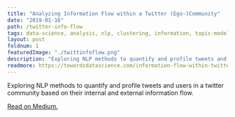 ```yaml
---
title: "Analyzing Information Flow within a Twitter (Ego-)Community"
date: "2019-01-16"
path: /twitter-info-flow
tags: data-science, analysis, nlp, clustering, information, topic-modelling
layout: post
foldnum: 1
featuredImage: "./twittinfoflow.png"
description: "Exploring NLP methods to quantify and profile tweets and users in a twitter community based on their internal and external information flow."
readmore: https://towardsdatascience.com/information-flow-within-twitter-community-def9e939bb99
---
```


Exploring NLP methods to quantify and profile tweets and users in a twitter community based on their internal and external information flow.

[Read on Medium.](https://towardsdatascience.com/information-flow-within-twitter-community-def9e939bb99)
